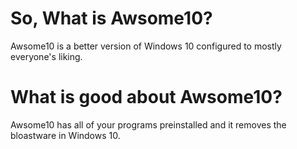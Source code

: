 # So, What is Awsome10?
Awsome10 is a better version of Windows 10 configured to mostly everyone's liking.
# What is good about Awsome10?
Awsome10 has all of your programs preinstalled and it removes the bloastware in Windows 10.
